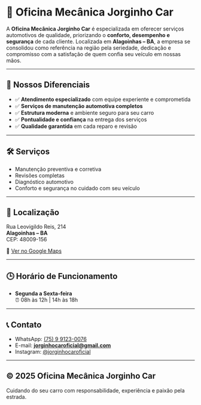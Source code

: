 # 🚗 Oficina Mecânica Jorginho Car

A **Oficina Mecânica Jorginho Car** é especializada em oferecer serviços automotivos de qualidade, priorizando o **conforto, desempenho e segurança** de cada cliente. Localizada em **Alagoinhas – BA**, a empresa se consolidou como referência na região pela seriedade, dedicação e compromisso com a satisfação de quem confia seu veículo em nossas mãos.

---

## 🌟 Nossos Diferenciais

- ✅ **Atendimento especializado** com equipe experiente e comprometida  
- ✅ **Serviços de manutenção automotiva completos**  
- ✅ **Estrutura moderna** e ambiente seguro para seu carro  
- ✅ **Pontualidade e confiança** na entrega dos serviços  
- ✅ **Qualidade garantida** em cada reparo e revisão  

---

## 🛠️ Serviços

- Manutenção preventiva e corretiva  
- Revisões completas  
- Diagnóstico automotivo  
- Conforto e segurança no cuidado com seu veículo  

---

## 📍 Localização

Rua Leovigildo Reis, 214  
**Alagoinhas – BA**  
CEP: 48009-156  

📌 [Ver no Google Maps](https://maps.app.goo.gl/HuciVpRm97QVcKu9A)  

---

## 🕒 Horário de Funcionamento

- **Segunda a Sexta-feira**  
  ⏰ 08h às 12h | 14h às 18h  

---

## 📞 Contato

- WhatsApp: [(75) 9 9123-0076](https://wa.me/5575991230076)  
- E-mail: **jorginhocaroficial@gmail.com**  
- Instagram: [@jorginhocaroficial](https://instagram.com/jorginhocaroficial/)  

---

## © 2025 Oficina Mecânica Jorginho Car

Cuidando do seu carro com responsabilidade, experiência e paixão pela estrada.
